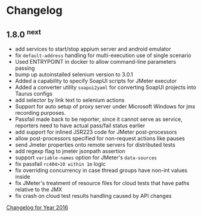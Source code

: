 # Changelog

## 1.8.0 <sup>next</sup>
 - add services to start/stop appium server and android emulator
 - fix `default-address` handling for multi-execution use of single scenario
 - Used ENTRYPOINT in docker to allow command-line parameters passing
 - bump up autoinstalled selenium version to 3.0.1
 - Added a capability to specify SoapUI scripts for JMeter executor
 - Added a converter utility `soapui2yaml` for converting SoapUI projects into Taurus configs
 - add selector by link text to selenium actions
 - Support for auto setup of proxy server under Microsoft Windows for jmx recording purposes.
 - Passfail made back to be reporter, since it cannot serve as service, reporters need to have actual pass/fail status earlier
 - add support for inlined JSR223 code for JMeter post-processors
 - allow post-processors specified for non-request actions like pauses
 - send Jmeter properties onto remote servers for distributed tests
 - add regexp flag to jmeter jsonpath assertion
 - support `variable-names` option for JMeter's `data-sources`
 - fix passfail `rc404>10 within 1m` logic
 - fix overriding concurrency in case thread groups have non-int values inside
 - fix JMeter's treatment of resource files for cloud tests that have paths relative to the JMX
 - fix crash on cloud test results handling caused by API changes


[Changelog for Year 2016](Changelog2016.md)
